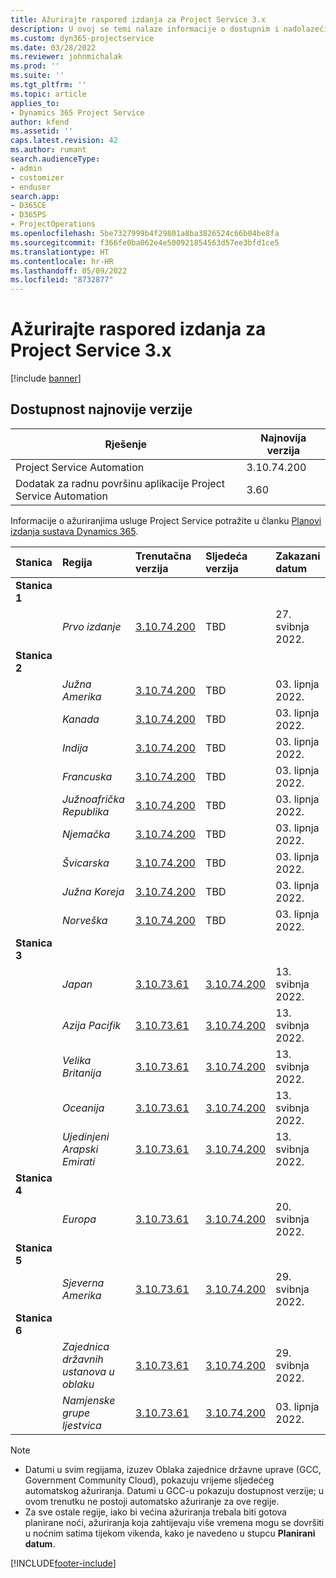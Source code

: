 ```yaml
---
title: Ažurirajte raspored izdanja za Project Service 3.x
description: U ovoj se temi nalaze informacije o dostupnim i nadolazećim izdanjima aplikacije Dynamics 365 Project Service Automation.
ms.custom: dyn365-projectservice
ms.date: 03/28/2022
ms.reviewer: johnmichalak
ms.prod: ''
ms.suite: ''
ms.tgt_pltfrm: ''
ms.topic: article
applies_to:
- Dynamics 365 Project Service
author: kfend
ms.assetid: ''
caps.latest.revision: 42
ms.author: rumant
search.audienceType:
- admin
- customizer
- enduser
search.app:
- D365CE
- D365PS
- ProjectOperations
ms.openlocfilehash: 5be7327999b4f29801a8ba3826524c66b04be8fa
ms.sourcegitcommit: f366fe0ba062e4e500921854563d57ee3bfd1ce5
ms.translationtype: HT
ms.contentlocale: hr-HR
ms.lasthandoff: 05/09/2022
ms.locfileid: "8732877"
---
```

# <a name="update-release-schedule-for-project-service-3x"></a>Ažurirajte raspored izdanja za Project Service 3.x

[!include [banner](../includes/psa-now-project-operations.md)]

## <a name="latest-version-availability"></a>Dostupnost najnovije verzije

| Rješenje  | Najnovija verzija |
|-------|----|
| Project Service Automation    | 3.10.74.200 |
| Dodatak za radnu površinu aplikacije Project Service Automation                | 3.60          |

Informacije o ažuriranjima usluge Project Service potražite u članku [Planovi izdanja sustava Dynamics 365](/dynamics365/release-plans/). 

| Stanica  | Regija | Trenutačna verzija | Sljedeća verzija |  Zakazani datum
| :---   | :---   | :---   | :---   |:---   |         
|<strong>Stanica 1</strong> | |  |  | |
| | <i>Prvo izdanje</i> | [3.10.74.200](whats-new-ur43.md) | TBD | 27. svibnja 2022.
|<strong>Stanica 2</strong> | |  |  | |
| | <i>Južna Amerika</i> | [3.10.74.200](whats-new-ur43.md) | TBD | 03. lipnja 2022.
| | <i>Kanada</i> | [3.10.74.200](whats-new-ur43.md) | TBD | 03. lipnja 2022.
| | <i>Indija</i> | [3.10.74.200](whats-new-ur43.md) | TBD | 03. lipnja 2022.
| | <i>Francuska</i> | [3.10.74.200](whats-new-ur43.md) | TBD | 03. lipnja 2022.
| | <i>Južnoafrička Republika</i> | [3.10.74.200](whats-new-ur43.md) | TBD | 03. lipnja 2022.
| | <i>Njemačka</i> | [3.10.74.200](whats-new-ur43.md) | TBD | 03. lipnja 2022.
| | <i>Švicarska</i> | [3.10.74.200](whats-new-ur43.md) | TBD | 03. lipnja 2022.
| | <i>Južna Koreja</i> | [3.10.74.200](whats-new-ur43.md) | TBD | 03. lipnja 2022.
| | <i>Norveška</i> | [3.10.74.200](whats-new-ur43.md) | TBD | 03. lipnja 2022.
|<strong>Stanica 3</strong> | |  |  | |
| | <i>Japan</i> | [3.10.73.61](whats-new-ur-42.md) | [3.10.74.200](whats-new-ur43.md) | 13. svibnja 2022.
| | <i>Azija Pacifik</i> | [3.10.73.61](whats-new-ur-42.md) | [3.10.74.200](whats-new-ur43.md) | 13. svibnja 2022.
| | <i>Velika Britanija</i> | [3.10.73.61](whats-new-ur-42.md) | [3.10.74.200](whats-new-ur43.md) | 13. svibnja 2022.
| | <i>Oceanija</i> | [3.10.73.61](whats-new-ur-42.md) | [3.10.74.200](whats-new-ur43.md) | 13. svibnja 2022.
| | <i>Ujedinjeni Arapski Emirati</i> | [3.10.73.61](whats-new-ur-42.md) | [3.10.74.200](whats-new-ur43.md) | 13. svibnja 2022.
|<strong>Stanica 4</strong> | |  |  | |
| | <i>Europa</i> | [3.10.73.61](whats-new-ur-42.md) | [3.10.74.200](whats-new-ur43.md) | 20. svibnja 2022.
|<strong>Stanica 5</strong> | |  |  | |
| | <i>Sjeverna Amerika</i> | [3.10.73.61](whats-new-ur-42.md) | [3.10.74.200](whats-new-ur43.md) | 29. svibnja 2022.
|<strong>Stanica 6</strong> | |  |  | |
| | <i>Zajednica državnih ustanova u oblaku</i> | [3.10.73.61](whats-new-ur-42.md) | [3.10.74.200](whats-new-ur43.md) | 29. svibnja 2022.
| | <i>Namjenske grupe ljestvica</i> | [3.10.73.61](whats-new-ur-42.md) | [3.10.74.200](whats-new-ur43.md) | 03. lipnja 2022.




>[!Note]
> - Datumi u svim regijama, izuzev Oblaka zajednice državne uprave (GCC, Government Community Cloud), pokazuju vrijeme sljedećeg automatskog ažuriranja. Datumi u GCC-u pokazuju dostupnost verzije; u ovom trenutku ne postoji automatsko ažuriranje za ove regije.
> - Za sve ostale regije, iako bi većina ažuriranja trebala biti gotova planirane noći, ažuriranja koja zahtijevaju više vremena mogu se dovršiti u noćnim satima tijekom vikenda, kako je navedeno u stupcu **Planirani datum**.


[!INCLUDE[footer-include](../includes/footer-banner.md)]
